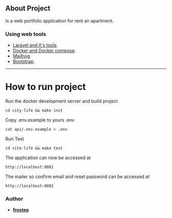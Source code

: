 ## About Project

Is a web portfolio application for rent an apartment.

### Using web tools

- [Laravel and it's tools](https://laravel.com).
- [Docker and Docker compose](https://www.docker.com/).
- [Mailhog](https://github.com/mailhog/MailHog).
- [Bootstrap](https://getbootstrap.com/).

---

# How to run project

Run the docker development server and build project

    cd city-life && make init

Copy .env.example to yours .env

    cat api/.env.example > .env

Run Test

    cd cite-life && make test

The application can now be accessed at

    http://localhost:8081

The mailer so confirm email and reset password can be accessed at

    http://localhost:8082

### Author

- **[frostep](https://github.com/frostep)**
